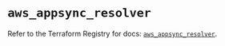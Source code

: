 # `aws_appsync_resolver`

Refer to the Terraform Registry for docs: [`aws_appsync_resolver`](https://registry.terraform.io/providers/hashicorp/aws/5.90.1/docs/resources/appsync_resolver).
